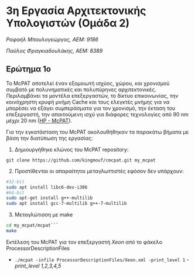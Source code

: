 # 3η Εργασία Αρχιτεκτονικής Υπολογιστών (Ομάδα 2)

_Ραφαήλ Μπουλογεώργος, ΑΕΜ: 9186_

_Παύλος Φραγκιαδουλάκης, ΑΕΜ: 8389_

## Ερώτημα 1ο

Το McPAT αποτελεί έναν εξομοιωτή ισχύος, χώρου, και χρονισμού συμβατό με πολυνηματικές και πολυπύρηνες αρχιτεκτονικές. Περιλαμβάνει τα μοντέλα επεξεργαστών, το δίκτυο επικοινωνίας, την κοινόχρηστη κρυφή μνήμη Cache και τους ελεγκτές μνήμης για να μπορέσει να εξάγει συμπεράσματα για τον χρονισμό, την έκταση του επεξεργαστή, την απαιτούμενη ισχύ για διάφορες τεχνολογίες από 90 nm μέχρι 20 nm ([HP - McPAT](https://www.hpl.hp.com/research/mcpat/)).

Για την εγκατάσταση του McPAT ακολουθήθηκαν τα παρακάτω βήματα με βάση την διατύπωση της εργασίας:
1. Δημιουργήθηκε κλώνος του McPAT repository:

``` git clone https://github.com/kingmouf/cmcpat.git my_mcpat ```

2. Προστίθενται οι απαραίτητοι μεταγλωττιστές εφόσον δεν υπάρχουν:

```bash
#32-bit
sudo apt install libc6-dev-i386
#64-bit
sudo apt-get install g++-multilib
sudo apt install gcc-7-multilib g++-7-multilib
```

3. Μεταγλώτισση με make
```bash
cd my_mcpat/mcpat```
make
```

Εκτέλεση του McPAT για τον επεξεργαστή *Xeon* από το φάκελο ProcessorDescriptionFiles
- ```./mcpat -infile ProcessorDescriptionFiles/Xeon.xml -print_level 1```
*-print_level 1,2,3,4,5*
